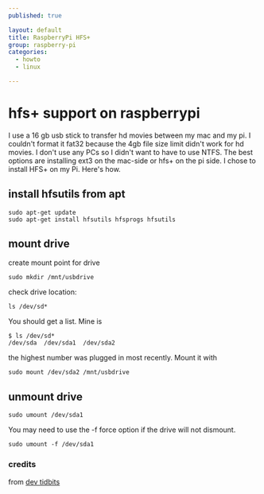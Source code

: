 ```yaml
---
published: true

layout: default
title: RaspberryPi HFS+
group: raspberry-pi
categories:
  - howto
  - linux

---
```




#	hfs+ support on raspberrypi

I use a 16 gb usb stick to transfer hd movies between my mac and my pi. I couldn't format it fat32 because the 4gb file size limit didn't work for hd movies. I don't use any PCs so I didn't want to have to use NTFS. The best options are installing ext3 on the mac-side or hfs+ on the pi side. I chose to install HFS+ on my Pi. Here's how.

## install hfsutils from apt

	sudo apt-get update
	sudo apt-get install hfsutils hfsprogs hfsutils

## mount drive

create mount point for drive

	sudo mkdir /mnt/usbdrive

check drive location:

	ls /dev/sd*

You should get a list. Mine is

	$ ls /dev/sd*
	/dev/sda  /dev/sda1  /dev/sda2

the highest number was plugged in most recently. Mount it with

	sudo mount /dev/sda2 /mnt/usbdrive

## unmount drive

	sudo umount /dev/sda1

You may need to use the -f force option if the drive will not dismount.

	sudo umount -f /dev/sda1

### credits

from [dev tidbits](http://devtidbits.com/2013/03/21/using-usb-external-hard-disk-flash-drives-with-to-your-raspberry-pi/)
